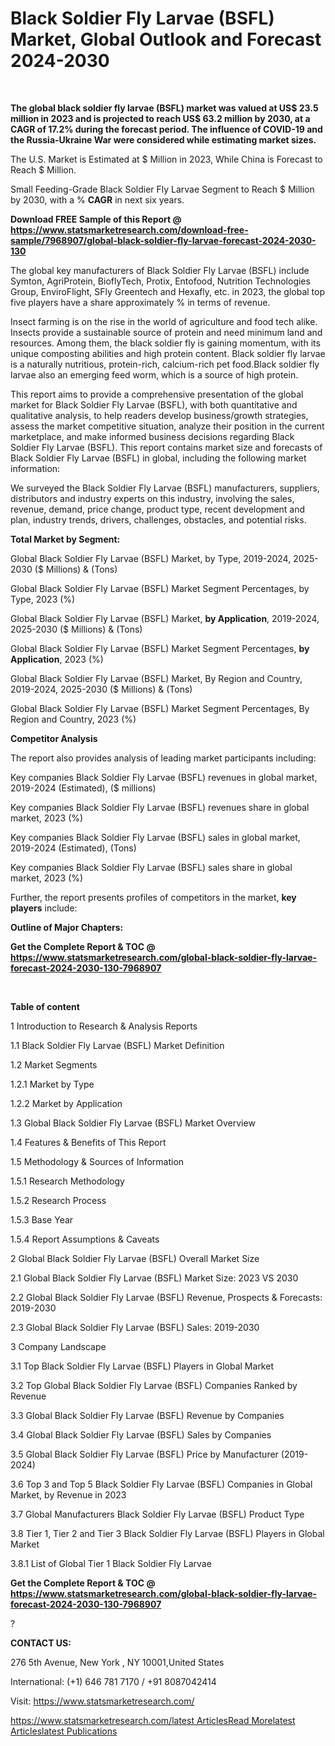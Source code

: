 <h1>Black Soldier Fly Larvae (BSFL) Market, Global Outlook and Forecast 2024-2030</h1><br/><p><strong>The global black soldier fly larvae (BSFL) market was valued at US$ 23.5 million in 2023 and is projected to reach US$ 63.2 million by 2030, at a <strong>CAGR</strong> of 17.2% during the forecast period. The influence of COVID-19 and the Russia-Ukraine War were considered while estimating market sizes.</strong></p>
 
 
 
 <p>The U.S. Market is Estimated at $ Million in 2023, While China is Forecast to Reach $ Million.</p>
 
 
 
 <p>Small Feeding-Grade Black Soldier Fly Larvae Segment to Reach $ Million by 2030, with a % <strong>CAGR</strong> in next six years.</p>
 
 
 
 <p><strong>Download FREE Sample of this Report @ <a href="https://www.statsmarketresearch.com/download-free-sample/7968907/global-black-soldier-fly-larvae-forecast-2024-2030-130">https://www.statsmarketresearch.com/download-free-sample/7968907/global-black-soldier-fly-larvae-forecast-2024-2030-130</a></strong></p>
 
 
 
 <p>The global key manufacturers of Black Soldier Fly Larvae (BSFL) include Symton, AgriProtein, BioflyTech, Protix, Entofood, Nutrition Technologies Group, EnviroFlight, SFly Greentech and Hexafly, etc. in 2023, the global top five players have a share approximately % in terms of revenue.</p>
 
 
 
 <p>Insect farming is on the rise in the world of agriculture and food tech alike. Insects provide a sustainable source of protein and need minimum land and resources. Among them, the black soldier fly is gaining momentum, with its unique composting abilities and high protein content. Black soldier fly larvae is a naturally nutritious, protein-rich, calcium-rich pet food.Black soldier fly larvae also an emerging feed worm, which is a source of high protein.</p>
 
 
 
 <p>This report aims to provide a comprehensive presentation of the global market for Black Soldier Fly Larvae (BSFL), with both quantitative and qualitative analysis, to help readers develop business/growth strategies, assess the market competitive situation, analyze their position in the current marketplace, and make informed business decisions regarding Black Soldier Fly Larvae (BSFL). This report contains market size and forecasts of Black Soldier Fly Larvae (BSFL) in global, including the following market information:</p>
 
 
 
 <p>We surveyed the Black Soldier Fly Larvae (BSFL) manufacturers, suppliers, distributors and industry experts on this industry, involving the sales, revenue, demand, price change, product type, recent development and plan, industry trends, drivers, challenges, obstacles, and potential risks.</p>
 
 
 
 <p><strong>Total Market by Segment:</strong></p>
 
 
 
 <p>Global Black Soldier Fly Larvae (BSFL) Market, by Type, 2019-2024, 2025-2030 ($ Millions) & (Tons)</p>
 
 
 
 <p>Global Black Soldier Fly Larvae (BSFL) Market Segment Percentages, by Type, 2023 (%)</p>
 
 
 
 <p>Global Black Soldier Fly Larvae (BSFL) Market, <strong>by Application</strong>, 2019-2024, 2025-2030 ($ Millions) & (Tons)</p>
 
 
 
 <p>Global Black Soldier Fly Larvae (BSFL) Market Segment Percentages, <strong>by Application</strong>, 2023 (%)</p>
 
 
 
 <p>Global Black Soldier Fly Larvae (BSFL) Market, By Region and Country, 2019-2024, 2025-2030 ($ Millions) & (Tons)</p>
 
 
 
 <p>Global Black Soldier Fly Larvae (BSFL) Market Segment Percentages, By Region and Country, 2023 (%)</p>
 
 
 
 <p><strong>Competitor Analysis</strong></p>
 
 
 
 <p>The report also provides analysis of leading market participants including:</p>
 
 
 
 <p>Key companies Black Soldier Fly Larvae (BSFL) revenues in global market, 2019-2024 (Estimated), ($ millions)</p>
 
 
 
 <p>Key companies Black Soldier Fly Larvae (BSFL) revenues share in global market, 2023 (%)</p>
 
 
 
 <p>Key companies Black Soldier Fly Larvae (BSFL) sales in global market, 2019-2024 (Estimated), (Tons)</p>
 
 
 
 <p>Key companies Black Soldier Fly Larvae (BSFL) sales share in global market, 2023 (%)</p>
 
 
 
 <p>Further, the report presents profiles of competitors in the market, <strong>key players</strong> include:</p>
 
 
 
 <p><strong>Outline of Major Chapters:</strong></p>
 
 
 
 <div><b>Get the Complete Report & TOC @ <a href="https://www.statsmarketresearch.com/global-black-soldier-fly-larvae-forecast-2024-2030-130-7968907">https://www.statsmarketresearch.com/global-black-soldier-fly-larvae-forecast-2024-2030-130-7968907</a></b></div>
 
 
 
 <p><br />
 
 <b>Table of content</b></p>
 
 
 
 <p>1 Introduction to Research & Analysis Reports<br />
 
 1.1 Black Soldier Fly Larvae (BSFL) Market Definition<br />
 
 1.2 Market Segments<br />
 
 1.2.1 Market by Type<br />
 
 1.2.2 Market by Application<br />
 
 1.3 Global Black Soldier Fly Larvae (BSFL) Market Overview<br />
 
 1.4 Features & Benefits of This Report<br />
 
 1.5 Methodology & Sources of Information<br />
 
 1.5.1 Research Methodology<br />
 
 1.5.2 Research Process<br />
 
 1.5.3 Base Year<br />
 
 1.5.4 Report Assumptions & Caveats<br />
 
 2 Global Black Soldier Fly Larvae (BSFL) Overall Market Size<br />
 
 2.1 Global Black Soldier Fly Larvae (BSFL) Market Size: 2023 VS 2030<br />
 
 2.2 Global Black Soldier Fly Larvae (BSFL) Revenue, Prospects & Forecasts: 2019-2030<br />
 
 2.3 Global Black Soldier Fly Larvae (BSFL) Sales: 2019-2030<br />
 
 3 Company Landscape<br />
 
 3.1 Top Black Soldier Fly Larvae (BSFL) Players in Global Market<br />
 
 3.2 Top Global Black Soldier Fly Larvae (BSFL) Companies Ranked by Revenue<br />
 
 3.3 Global Black Soldier Fly Larvae (BSFL) Revenue by Companies<br />
 
 3.4 Global Black Soldier Fly Larvae (BSFL) Sales by Companies<br />
 
 3.5 Global Black Soldier Fly Larvae (BSFL) Price by Manufacturer (2019-2024)<br />
 
 3.6 Top 3 and Top 5 Black Soldier Fly Larvae (BSFL) Companies in Global Market, by Revenue in 2023<br />
 
 3.7 Global Manufacturers Black Soldier Fly Larvae (BSFL) Product Type<br />
 
 3.8 Tier 1, Tier 2 and Tier 3 Black Soldier Fly Larvae (BSFL) Players in Global Market<br />
 
 3.8.1 List of Global Tier 1 Black Soldier Fly Larvae</p>
 
 
 
 <div><b>Get the Complete Report & TOC @ <a href="https://www.statsmarketresearch.com/global-black-soldier-fly-larvae-forecast-2024-2030-130-7968907">https://www.statsmarketresearch.com/global-black-soldier-fly-larvae-forecast-2024-2030-130-7968907</a></b></div>
 
 
 
 <p>? </p>
 
 
 
 <p><b>CONTACT US:</b><br />
 
 276 5th Avenue, New York , NY 10001,United States<br />
 
 International: (+1) 646 781 7170 / +91 8087042414<br />
 
 Visit: <a href="https://www.statsmarketresearch.com/">https://www.statsmarketresearch.com/</a><br />
 
 <a href="https://gyeongbokgung.com">https://www.statsmarketresearch.com/</a><a href="https://hallyeomaritime.com">latest Articles</a><a href="https://jingwansa.com">Read More</a><a href="https://nguoiviet.jp/">latest Articles</a><a href="https://www.intelmarketresearch.com/">latest Publications</a></p>
